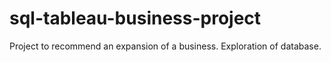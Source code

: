 # sql-tableau-business-project
Project to recommend an expansion of a business. Exploration of database.
